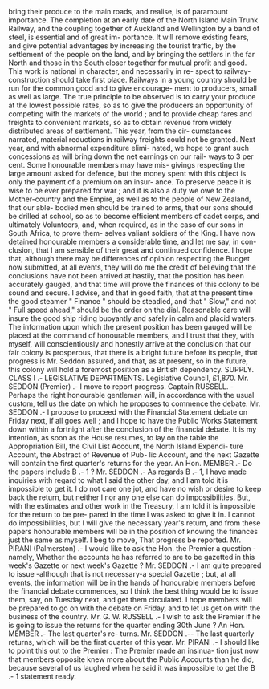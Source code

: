 bring their produce to the main roads, and realise, is of paramount importance. The completion at an early date of the North Island Main Trunk Railway, and the coupling together of Auckland and Wellington by a band of steel, is essential and of great im- portance. It will remove existing fears, and give potential advantages by increasing the tourist traffic, by the settlement of the people on the land, and by bringing the settlers in the far North and those in the South closer together for mutual profit and good. This work is national in character, and necessarily in re- spect to railway-construction should take first place. Railways in a young country should be run for the common good and to give encourage- ment to producers, small as well as large. The true principle to be observed is to carry your produce at the lowest possible rates, so as to give the producers an opportunity of competing with the markets of the world ; and to provide cheap fares and freights to convenient markets, so as to obtain revenue from widely distributed areas of settlement. This year, from the cir- cumstances narrated, material reductions in railway freights could not be granted. Next year, and with abnormal expenditure elimi- nated, we hope to grant such concessions as will bring down the net earnings on our rail- ways to 3 per cent. Some honourable members may have mis- givings respecting the large amount asked for defence, but the money spent with this object is only the payment of a premium on an insur- ance. To preserve peace it is wise to be ever prepared for war ; and it is also a duty we owe to the Mother-country and the Empire, as well as to the people of New Zealand, that our able- bodied men should be trained to arms, that our sons should be drilled at school, so as to become efficient members of cadet corps, and ultimately Volunteers, and, when required, as in the caso of our sons in South Africa, to prove them- selves valiant soldiers of the King. I have now detained honourable members a considerable time, and let me say, in con- clusion, that I am sensible of their great and continued confidence. I hope that, although there may be differences of opinion respecting the Budget now submitted, at all events, they will do me the credit of believing that the conclusions have not been arrived at hastily, that the position has been accurately gauged, and that time will prove the finances of this colony to be sound and secure. I advise, and that in good faith, that at the present time the good steamer " Finance " should be steadied, and that " Slow," and not " Full speed ahead," should be the order on the dial. Reasonable care will insure the good ship riding buoyantly and safely in calm and placid waters. The information upon which the present position has been gauged will be placed at the command of honourable members, and I trust that they, with myself, will conscientiously and honestly arrive at the conclusion that our fair colony is prosperous, that there is a bright future before its people, that progress is Mr. Seddon assured, and that, as at present, so in the future, this colony will hold a foremost position as a British dependency. SUPPLY. CLASS I .- LEGISLATIVE DEPARTMENTS. Legislative Council, £1,870. Mr. SEDDON (Premier) .- I move to report progress. Captain RUSSELL. - Perhaps the right honourable gentleman will, in accordance with the usual custom, tell us the date on which he proposes to commence the debate. Mr. SEDDON .- I propose to proceed with the Financial Statement debate on Friday next, if all goes well ; and I hope to have the Public Works Statement down within a fortnight after the conclusion of the financial debate. It is my intention, as soon as the House resumes, to lay on the table the Appropriation Bill, the Civil List Account, the North Island Expendi- ture Account, the Abstract of Revenue of Pub- lic Account, and the next Gazette will contain the first quarter's returns for the year. An Hon. MEMBER .- Do the papers include B .- 1 ? Mr. SEDDON .- As regards B .- 1, I have made inquiries with regard to what I said the other day, and I am told it is impossible to get it. I do not care one jot, and have no wish or desire to keep back the return, but neither I nor any one else can do impossibilities. But, with the estimates and other work in the Treasury, I am told it is impossible for the return to be pre- pared in the time I was asked to give it in. I cannot do impossibilities, but I will give the necessary year's return, and from these papers honourable members will be in the position of knowing the finances just the same as myself. I beg to move, That progress be reported. Mr. PIRANI (Palmerston) .- I would like to ask the Hon. the Premier a question -namely, Whether the accounts he has referred to are to be gazetted in this week's Gazette or next week's Gazette ? Mr. SEDDON .- I am quite prepared to issue -although that is not necessary-a special Gazette ; but, at all events, the information will be in the hands of honourable members before the financial debate commences, so I think the best thing would be to issue them, say, on Tuesday next, and get them circulated. I hope members will be prepared to go on with the debate on Friday, and to let us get on with the business of the country. Mr. G. W. RUSSELL .- I wish to ask the Premier if he is going to issue the returns for the quarter ending 30th June ? An Hon. MEMBER .- The last quarter's re- turns. Mr. SEDDON .-- The last quarterly returns, which will be the first quarter of this year. Mr. PIRANI .- I should like to point this out to the Premier : The Premier made an insinua- tion just now that members opposite knew more about the Public Accounts than he did, because several of us laughed when he said it was impossible to get the B .- 1 statement ready. 